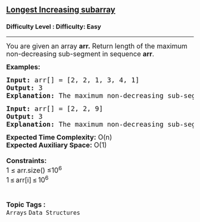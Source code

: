 <h2><a href="https://www.geeksforgeeks.org/problems/sachins-love-for-runs2217/1?page=5&sortBy=latest">Longest Increasing subarray</a></h2><h3>Difficulty Level : Difficulty: Easy</h3><hr><div class="problems_problem_content__Xm_eO"><p><span style="font-size: 18px;">You are given an array&nbsp;<strong>arr.</strong> Return length of the maximum non-decreasing sub-segment in sequence <strong>arr</strong>.</span></p>
<p><span style="font-size: 18px;"><strong>Examples:</strong></span></p>
<pre><span style="font-size: 18px;"><strong>Input: </strong>arr[] = [2, 2, 1, 3, 4, 1]
<strong>Output: </strong>3
<strong>Explanation: </strong>The maximum non-decreasing sub-segment is the segment with numbers from the third to the fifth one.</span></pre>
<pre><span style="font-size: 18px;"><strong>Input: </strong>arr[] = [2, 2, 9]
<strong>Output: </strong>3
<strong>Explanation: </strong>The maximum non-decreasing sub-segment is the numbers from the first to the third one.</span></pre>
<p><span style="font-size: 18px;"><strong>Expected Time Complexity:</strong> O(n)<br><strong>Expected Auxiliary Space:</strong> O(1)<br><br><strong>Constraints:</strong><br>1 ≤ arr.size() ≤10<sup>6</sup><br>1 ≤ arr[i] ≤ 10<sup>6</sup></span></p></div><br><p><span style=font-size:18px><strong>Topic Tags : </strong><br><code>Arrays</code>&nbsp;<code>Data Structures</code>&nbsp;